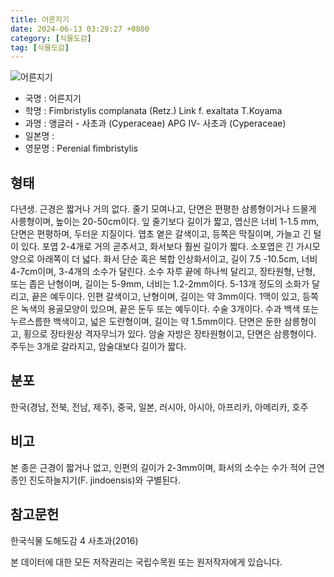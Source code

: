 ```yaml
---
title: 어른지기
date: 2024-06-13 03:29:27 +0800
category: [식물도감]
tag: [식물도감]
---
```




![어른지기](/fileUpload/plants/basic/illustration/9873_illustration_th2.jpg)
- 국명 : 어른지기
- 학명 : Fimbristylis complanata (Retz.) Link f. exaltata T.Koyama
- 과명 : 앵글러 - 사초과 (Cyperaceae) APG Ⅳ- 사초과 (Cyperaceae)
- 일본명 : 
- 영문명 : Perenial fimbristylis


## 형태
다년생. 근경은 짧거나 거의 없다. 줄기 모여나고, 단면은 편평한 삼릉형이거나 드물게 사릉형이며, 높이는 20-50cm이다. 잎 줄기보다 길이가 짧고, 엽신은 너비 1-1.5 mm, 단면은 편평하며, 두터운 지질이다. 엽초 옅은 갈색이고, 등쪽은 막질이며, 가늘고 긴 털이 있다. 포엽 2-4개로 거의 곧추서고, 화서보다 훨씬 길이가 짧다. 소포엽은 긴 가시모양으로 아래쪽이 더 넓다. 화서 단순 혹은 복합 인상화서이고, 길이 7.5 -10.5cm, 너비 4-7cm이며, 3-4개의 소수가 달린다. 소수 자루 끝에 하나씩 달리고, 장타원형, 난형, 또는 좁은 난형이며, 길이는 5-9mm, 너비는 1.2-2mm이다. 5-13개 정도의 소화가 달리고, 끝은 예두이다. 인편 갈색이고, 난형이며, 길이는 약 3mm이다. 1맥이 있고, 등쪽은 녹색의 용골모양이 있으며, 끝은 둔두 또는 예두이다. 수술 3개이다. 수과 백색 또는 누르스름한 백색이고, 넓은 도란형이며, 길이는 약 1.5mm이다. 단면은 둔한 삼릉형이고, 횡으로 장타원상 격자무늬가 있다. 암술 자방은 장타원형이고, 단면은 삼릉형이다. 주두는 3개로 갈라지고, 암술대보다 길이가 짧다.
## 분포
한국(경남, 전북, 전남, 제주), 중국, 일본, 러시아, 아시아, 아프리카, 아메리카, 호주
## 비고
본 종은 근경이 짧거나 없고, 인편의 길이가 2-3mm이며, 화서의 소수는 수가 적어 근연종인 진도하늘지기(F. jindoensis)와 구별된다.
## 참고문헌
한국식물 도해도감 4 사초과(2016)






본 데이터에 대한 모든 저작권리는 국립수목원 또는 원저작자에게 있습니다.
